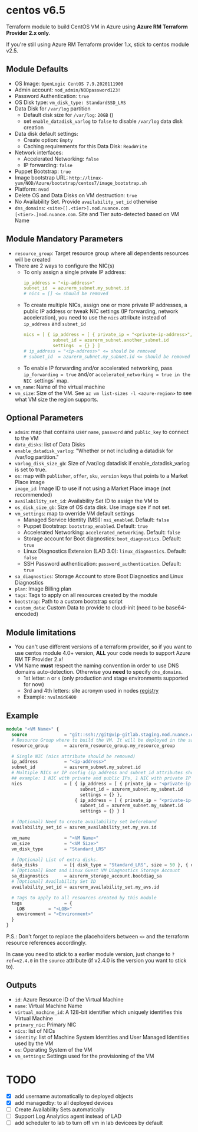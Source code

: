 # centos v6.5

Terraform module to build CentOS VM in Azure using **Azure RM Terraform Provider 2.x only**.

If you're still using Azure RM Terraform provider 1.x, stick to centos module v2.5.

## Module Defaults

- OS Image: `OpenLogic CentOS 7.9.2020111900`
- Admin account: `nod_admin/NODpassword123!`
- Password Authentication: `true`
- OS Disk type: `vm_disk_type: StandardSSD_LRS`
- Data Disk for `/var/log` partition
  - Default disk size for `/var/log`: `20GB` ()
  - set `enable_datadisk_varlog` to `false` to disable `/var/log` data disk creation
- Data disk default settings:
  - Create option: `Empty`
  - Caching requirements for this Data Disk: `ReadWrite`
- Network interfaces:
  - Accelerated Networking: `false`
  - IP forwarding: `false`
- Puppet Bootstrap: `true`
- Image bootstrap URL: `http://linux-yum/NOD/Azure/bootstrap/centos7/image_bootstrap.sh`
- Platform: `nvod`
- Delete OS and Data Disks on VM destruction: `true`
- No Availability Set. Provide `availability_set_id` otherwise
- `dns_domains`: `<site>[].<tier>].nod.nuance.com [<tier>.]nod.nuance.com`. Site and Tier auto-detected based on VM Name

## Module Mandatory Parameters

- `resource_group`: Target resource group where all dependents resources will be created
- There are 2 ways to configure the NIC(s)
  - To only assign a single private IP address:
    ```yaml
    ip_address = "<ip-address>"
    subnet_id  = azurerm_subnet.my_subnet.id
    # nics = [] <= should be removed
    ```
  - To create multiple NICs, assign one or more private IP addresses, a public IP address or tweak NIC settings (IP forwarding, network acceleration), you need to use the `nics` attribute instead of `ip_address` and `subnet_id`
    ```yaml
    nics = [ { ip_address = [ { private_ip = "<private-ip-address>", public_ip = azurerm_public_ip.my_public_ip.id } ]
               subnet_id = azurerm_subnet.another_subnet.id
               settings  = {} } ]
    # ip_address = "<ip-address>" <= should be removed
    # subnet_id  = azurerm_subnet.my_subnet.id <= should be removed
    ```
  - To enable IP forwarding and/or accelerated networking, pass `ip_forwarding = true` and/or `accelerated_networking = true in the NIC `settings` map.
- `vm_name`: Name of the virtual machine
- `vm_size`: Size of the VM. See `az vm list-sizes -l <azure-region>` to see what VM size the region supports.

## Optional Parameters

- `admin`: map that contains user `name`, `password` and `public_key` to connect to the VM
- `data_disks`: list of Data Disks
- `enable_datadisk_varlog`: "Whether or not including a datadisk for /var/log partition."
- `varlog_disk_size_gb`: Size of /var/log datadisk if enable_datadisk_varlog is set to true.
- `os`: map with `publisher`, `offer`, `sku`, `version` keys that points to a Market Place image
- `image_id`: Image ID to use if not using a Market Place image (not recommended)
- `availability_set_id`: Availability Set ID to assign the VM to
- `os_disk_size_gb`: Size of OS data disk. Use image size if not set.
- `vm_settings`: map to override VM default settings
  - Managed Service Identity (MSI): `msi_enabled`. Default: `false`
  - Puppet Bootstrap: `bootstrap_enabled`. Default: `true`
  - Accelerated Networking: `accelerated_networking`. Default: `false`
  - Storage account for Boot diagnostics: `boot_diagnostics`. Default: `true`
  - Linux Diagnostics Extension (LAD 3.0): `linux_diagnostics`. Default: `false`
  - SSH Password authentication: `password_authentication`. Default: `true`
- `sa_diagnostics`: Storage Account to store Boot Diagnostics and Linux Diagnostics
- `plan`: Image Billing plan
- `tags`: Tags to apply on all resources created by the module
- `bootstrap`: Path to a custom bootstrap script
- `custom_data`: Custom Data to provide to cloud-init (need to be base64-encoded)

## Module limitations

- You can't use different versions of a terraform provider, so if you want to use centos module 4.0+ version, **ALL** your code needs to support Azure RM TF Provider 2.x!
- VM Name **must** respect the naming convention in order to use DNS domains auto-detection. Otherwise you **need** to specify `dns_domains`.
  - 1st letter: `n` or `s` (only production and stage environments supported for now)
  - 3rd and 4th letters: site acronym used in nodes [registry](https://vip-gitlab.staging.nod.nuance.com/puppet/nodes/tree/master/registry)
  - Example: `nvulmid6400`

## Example

```terraform
module "<VM Name>" {
  source              = "git::ssh://git@vip-gitlab.staging.nod.nuance.com/terraform/terraform-modules/centos.git?ref=v6.4"
  # Resource Group where to build the VM. It will be deployed in the same resource group location
  resource_group      = azurerm_resource_group.my_resource_group

  # Single NIC (nics attribute should be removed)
  ip_address          = "<ip-address>"
  subnet_id           = azurerm_subnet.my_subnet.id
  # Multiple NICs or IP config (ip_address and subnet_id attributes should be removed)
  ## example: 1 NIC with private and public IPs, 1 NIC with private IP
  nics                = [ { ip_address = [ { private_ip = "<private-ip-address>", public_ip = azurerm_public_ip.my_public_ip.id }
                            subnet_id = azurerm_subnet.my_subnet.id
                            settings = {} },
                          { ip_address = [ { private_ip = "<private-ip-address>" } ]
                            subnet_id = azurerm_subnet.my_subnet.id
                            settings = {} } ]

  # (Optional) Need to create availability set beforehand
  availability_set_id = azurem_availability_set.my_avs.id

  vm_name             = "<VM Name>"
  vm_size             = "<VM Size>"
  vm_disk_type        = "Standard_LRS"

  # [Optional] List of extra disks.
  data_disks          = [{ disk_type = "Standard_LRS", size = 50 }, { disk_type = "Premium_LRS", create_option = "From", image_id = "<image Id>" }]
  # [Optional] Boot and Linux Guest VM Diagnostics Storage Account
  sa_diagnostics      = azurerm_storage_account.bootdiag_sa
  # [Optional] Availability Set ID
  availability_set_id = azurerm_availability_set.my_avs.id

  # Tags to apply to all resources created by this module
  tags                = {
    LOB         = "<LOB>"
    environment = "<Environment>"
  }
}
```
P.S.: Don't forget to replace the placeholders between `<>` and the terraform resource references accordingly.

In case you need to stick to a earlier module version, just change to `?ref=v2.4.0` in the `source` attribute (if v2.4.0 is the version you want to stick to).

## Outputs

* `id`: Azure Resource ID of the Virtual Machine
* `name`: Virtual Machine Name
* `virtual_machine_id`: A 128-bit identifier which uniquely identifies this Virtual Machine
* `primary_nic`: Primary NIC
* `nics`: list of NICs
* `identity`: list of Machine System Identities and User Managed Identities used by the VM
* `os`: Operating System of the VM
* `vm_settings`: Settings used for the provisioning of the VM

# TODO

- [x] add username automatically to deployed objects
- [x] add managedby: <gitlab-ent> to all deployed devices
- [ ] Create Availability Sets automatically
- [ ] Support Log Analytics agent instead of LAD
- [ ] add scheduler to lab to turn off vm in lab devicees by default
